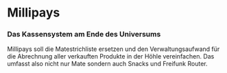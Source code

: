 # **Millipays** #


### Das Kassensystem am Ende des Universums

Millipays soll die Matestrichliste ersetzen und den Verwaltungsaufwand für die Abrechnung aller verkauften Produkte in der Höhle vereinfachen. Das umfasst also nicht nur Mate sondern auch Snacks und Freifunk Router.
